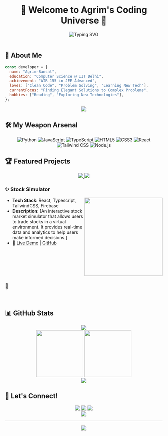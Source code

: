# <div align="center">🚀 Welcome to Agrim's Coding Universe 🌌</div>

<div align="center">
  <img src="https://readme-typing-svg.herokuapp.com?font=Fira+Code&size=25&duration=3000&pause=1000&color=36BCF7FF&center=true&vCenter=true&width=435&lines=IIT+Delhi+CS+Student;AIR+155+JEE+Advanced;Full-Stack+Developer;Code+Craftsman" alt="Typing SVG" />
</div>

<br>

## 💫 About Me
```javascript
const developer = {
  name: "Agrim-Bansal",
  education: "Computer Science @ IIT Delhi",
  achievement: "AIR 155 in JEE Advanced",
  loves: ["Clean Code", "Problem Solving", "Learning New Tech"],
  currentFocus: "Finding Elegant Solutions to Complex Problems",
  hobbies: ["Reading", "Exploring New Technologies"],
};
```

<div align="center">
  <img src="https://media.giphy.com/media/qgQUggAC3Pfv687qPC/giphy.gif" width="full" />
</div>

## 🛠️ My Weapon Arsenal

<div align="center">
  
  ![Python](https://img.shields.io/badge/-Python-3776AB?style=for-the-badge&logo=python&logoColor=white)
  ![JavaScript](https://img.shields.io/badge/-JavaScript-F7DF1E?style=for-the-badge&logo=javascript&logoColor=black)
  ![TypeScript](https://img.shields.io/badge/-TypeScript-3178C6?style=for-the-badge&logo=typescript&logoColor=white)
  ![HTML5](https://img.shields.io/badge/-HTML5-E34F26?style=for-the-badge&logo=html5&logoColor=white)
  ![CSS3](https://img.shields.io/badge/-CSS3-1572B6?style=for-the-badge&logo=css3&logoColor=white)
  ![React](https://img.shields.io/badge/-React-61DAFB?style=for-the-badge&logo=react&logoColor=black)
  ![Tailwind CSS](https://img.shields.io/badge/-Tailwind_CSS-38B2AC?style=for-the-badge&logo=tailwind-css&logoColor=white)
  ![Node.js](https://img.shields.io/badge/-Node.js-339933?style=for-the-badge&logo=node.js&logoColor=white)
  
</div>

## 🏆 Featured Projects

<div align="center">
  <a href="https://github.com/agrim-bansal/stock-simulator">
    <img src="https://github-readme-stats.vercel.app/api/pin/?username=agrim-bansal&repo=stock-simulator&theme=radical" />
  </a>
  <a href="https://github.com/agrim-bansal/captburnbeard">
    <img src="https://github-readme-stats.vercel.app/api/pin/?username=agrim-bansal&repo=captburnbeard&theme=radical" />
  </a>
</div>

### ✨ Stock Simulator
<img align="right" width="250" src="https://via.placeholder.com/250x150/FF6B6B/FFFFFF?text=Stock+Simulator" />

- **Tech Stack**: React, Typescript, TailwindCSS, Firebase
- **Description**: [An interactive stock market simulator that allows users to trade stocks in a virtual environment. It provides real-time data and analytics to help users make informed decisions.]
- 🔗 [Live Demo](https://stock-simlator.agrimbansal.com) | [GitHub](https://github.com/agrim-bansal/stock-simulator)

<br clear="right"/>

### 🌟 

<br clear="right"/>

## 📊 GitHub Stats

<div align="center">
  <img src="https://github-profile-trophy.vercel.app/?username=agrim-bansal&theme=radical&row=1&column=6" />
</div>

<div align="center">
  <img height="150em" src="https://github-readme-stats.vercel.app/api?username=agrim-bansal&show_icons=true&theme=tokyonight" />
  <img height="150em" src="https://github-readme-stats.vercel.app/api/top-langs/?username=agrim-bansal&layout=compact&theme=tokyonight" />
</div>

<div align="center">
  <img src="https://github-readme-streak-stats.herokuapp.com/?user=agrim-bansal&theme=tokyonight" />
</div>

## 🤝 Let's Connect!

<div align="center">
  <a href="https://linkedin.com/in/agrim-bansal" target="_blank">
    <img src="https://img.shields.io/badge/LinkedIn-%230077B5.svg?&style=for-the-badge&logo=linkedin&logoColor=white" />
  </a>
  <a href="https://twitter.com/agrim-bansal" target="_blank">
    <img src="https://img.shields.io/badge/Twitter-%231DA1F2.svg?&style=for-the-badge&logo=twitter&logoColor=white" />
  </a>
  <a href="mailto:your.email@gmail.com" target="_blank">
    <img src="https://img.shields.io/badge/Gmail-%23D14836.svg?&style=for-the-badge&logo=gmail&logoColor=white" />
  </a>
</div>

<div align="center">
  <img src="https://komarev.com/ghpvc/?username=agrim-bansal&color=blueviolet&style=for-the-badge" />
</div>

---

<div align="center">
  <img src="https://forthebadge.com/images/badges/built-with-love.svg" />
</div>
